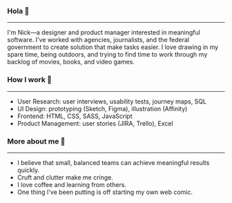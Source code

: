 ### Hola 👋
---

I'm Nick—a designer and product manager interested in meaningful software. I've worked with agencies, journalists, and the federal government to create solution that make tasks easier. I love drawing in my spare time, being outdoors, and trying to find time to work through my backlog of movies, books, and video games. 

### How I work 💪
---
- User Research: user interviews, usability tests, journey maps, SQL
- UI Design: prototyping (Sketch, Figma), illustration (Affinity)
- Frontend: HTML, CSS, SASS, JavaScript
- Product Management: user stories (JIRA, Trello), Excel

### More about me 🧐
---
- I believe that small, balanced teams can achieve meaningful results quickly.
- Cruft and clutter make me cringe.
- I love coffee and learning from others.
- One thing I've been putting is off starting my own web comic.
